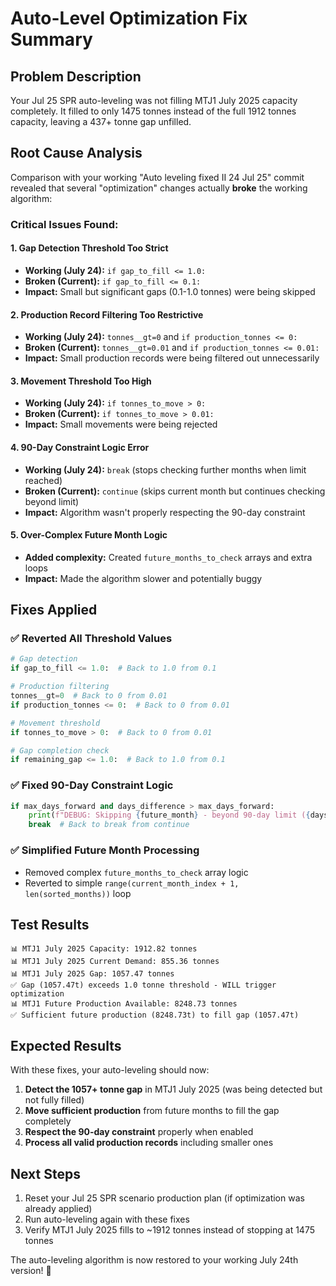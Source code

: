 # Auto-Level Optimization Fix Summary

## Problem Description
Your Jul 25 SPR auto-leveling was not filling MTJ1 July 2025 capacity completely. It filled to only 1475 tonnes instead of the full 1912 tonnes capacity, leaving a 437+ tonne gap unfilled.

## Root Cause Analysis
Comparison with your working "Auto leveling fixed II 24 Jul 25" commit revealed that several "optimization" changes actually **broke** the working algorithm:

### Critical Issues Found:

#### 1. **Gap Detection Threshold Too Strict**
- **Working (July 24):** `if gap_to_fill <= 1.0:`
- **Broken (Current):** `if gap_to_fill <= 0.1:`
- **Impact:** Small but significant gaps (0.1-1.0 tonnes) were being skipped

#### 2. **Production Record Filtering Too Restrictive**
- **Working (July 24):** `tonnes__gt=0` and `if production_tonnes <= 0:`
- **Broken (Current):** `tonnes__gt=0.01` and `if production_tonnes <= 0.01:`
- **Impact:** Small production records were being filtered out unnecessarily

#### 3. **Movement Threshold Too High**
- **Working (July 24):** `if tonnes_to_move > 0:`
- **Broken (Current):** `if tonnes_to_move > 0.01:`
- **Impact:** Small movements were being rejected

#### 4. **90-Day Constraint Logic Error**
- **Working (July 24):** `break` (stops checking further months when limit reached)
- **Broken (Current):** `continue` (skips current month but continues checking beyond limit)
- **Impact:** Algorithm wasn't properly respecting the 90-day constraint

#### 5. **Over-Complex Future Month Logic**
- **Added complexity:** Created `future_months_to_check` arrays and extra loops
- **Impact:** Made the algorithm slower and potentially buggy

## Fixes Applied

### ✅ **Reverted All Threshold Values**
```python
# Gap detection
if gap_to_fill <= 1.0:  # Back to 1.0 from 0.1

# Production filtering  
tonnes__gt=0  # Back to 0 from 0.01
if production_tonnes <= 0:  # Back to 0 from 0.01

# Movement threshold
if tonnes_to_move > 0:  # Back to 0 from 0.01

# Gap completion check
if remaining_gap <= 1.0:  # Back to 1.0 from 0.1
```

### ✅ **Fixed 90-Day Constraint Logic**
```python
if max_days_forward and days_difference > max_days_forward:
    print(f"DEBUG: Skipping {future_month} - beyond 90-day limit ({days_difference} days)")
    break  # Back to break from continue
```

### ✅ **Simplified Future Month Processing**
- Removed complex `future_months_to_check` array logic
- Reverted to simple `range(current_month_index + 1, len(sorted_months))` loop

## Test Results
```
📊 MTJ1 July 2025 Capacity: 1912.82 tonnes
📊 MTJ1 July 2025 Current Demand: 855.36 tonnes  
📊 MTJ1 July 2025 Gap: 1057.47 tonnes
✅ Gap (1057.47t) exceeds 1.0 tonne threshold - WILL trigger optimization
📊 MTJ1 Future Production Available: 8248.73 tonnes
✅ Sufficient future production (8248.73t) to fill gap (1057.47t)
```

## Expected Results
With these fixes, your auto-leveling should now:
1. **Detect the 1057+ tonne gap** in MTJ1 July 2025 (was being detected but not fully filled)
2. **Move sufficient production** from future months to fill the gap completely
3. **Respect the 90-day constraint** properly when enabled
4. **Process all valid production records** including smaller ones

## Next Steps
1. Reset your Jul 25 SPR scenario production plan (if optimization was already applied)
2. Run auto-leveling again with these fixes
3. Verify MTJ1 July 2025 fills to ~1912 tonnes instead of stopping at 1475 tonnes

The auto-leveling algorithm is now restored to your working July 24th version! 🎉
